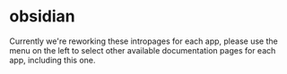 # obsidian

Currently we're reworking these intropages for each app, please use the menu on the left to select other available documentation pages for each app, including this one.
